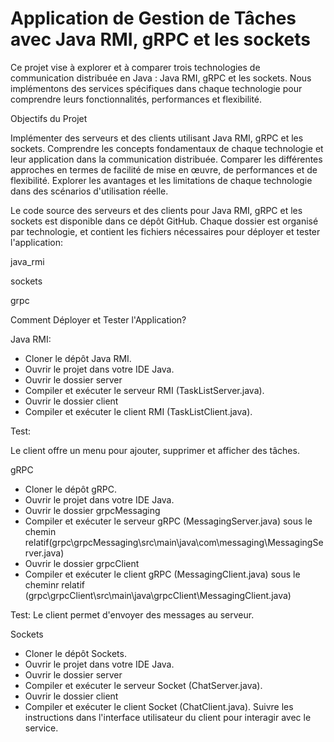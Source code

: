 # Application de Gestion de Tâches avec Java RMI, gRPC et les sockets

Ce projet vise à explorer et à comparer trois technologies de communication distribuée en Java : Java RMI, gRPC et les sockets. Nous implémentons des services spécifiques dans chaque technologie pour comprendre leurs fonctionnalités, performances et flexibilité.

Objectifs du Projet


Implémenter des serveurs et des clients utilisant Java RMI, gRPC et les sockets.
Comprendre les concepts fondamentaux de chaque technologie et leur application dans la communication distribuée.
Comparer les différentes approches en termes de facilité de mise en œuvre, de performances et de flexibilité.
Explorer les avantages et les limitations de chaque technologie dans des scénarios d'utilisation réelle.

Le code source des serveurs et des clients pour Java RMI, gRPC et les sockets est disponible dans ce dépôt GitHub. Chaque dossier est organisé par technologie, et contient les fichiers nécessaires pour déployer et tester l'application:

java_rmi

sockets

grpc


Comment Déployer et Tester l'Application?

Java RMI:

- Cloner le dépôt Java RMI.
- Ouvrir le projet dans votre IDE Java.
- Ouvrir le dossier server
- Compiler et exécuter le serveur RMI (TaskListServer.java).
- Ouvrir le dossier client
- Compiler et exécuter le client RMI (TaskListClient.java).
  
Test:

Le client offre un menu pour ajouter, supprimer et afficher des tâches.

gRPC

- Cloner le dépôt gRPC.
- Ouvrir le projet dans votre IDE Java.
- Ouvrir le dossier grpcMessaging
- Compiler et exécuter le serveur gRPC (MessagingServer.java) sous le chemin relatif(grpc\grpcMessaging\src\main\java\com\messaging\MessagingServer.java)
- Ouvrir le dossier grpcClient
- Compiler et exécuter le client gRPC (MessagingClient.java) sous le cheminr relatif (grpc\grpcClient\src\main\java\grpcClient\MessagingClient.java)

Test:
Le client permet d'envoyer des messages au serveur.

Sockets

- Cloner le dépôt Sockets.
- Ouvrir le projet dans votre IDE Java.
- Ouvrir le dossier server
- Compiler et exécuter le serveur Socket (ChatServer.java).
- Ouvrir le dossier client
- Compiler et exécuter le client Socket (ChatClient.java).
Suivre les instructions dans l'interface utilisateur du client pour interagir avec le service.
